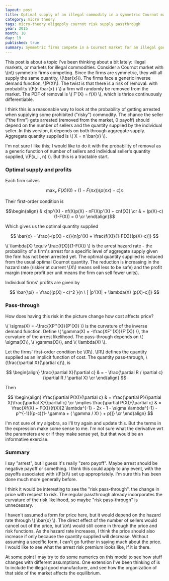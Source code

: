 ```yaml
---
layout: post
title: Optimal supply of an illegal commodity in a symmetric Cournot market
category: micro theory
tags: micro-theory oligopoly cournot risk supply passthrough 
year: 2015
month: 10
day: 19
published: true
summary: Symmetric firms compete in a Cournot market for an illegal good with a probability of being removed from the market ("arrest"). The probability of removal depends on the aggregate quantity supplied. Pass-through is derived. 
---
```


This post is about a topic I've been thinking about a bit lately: illegal markets, or markets for illegal commodities. Consider a Cournot market with \\(n\\) symmetric firms competing. Since the firms are symmetric, they will all supply the same quantity, \\(\bar{x}\\). The firms face a generic inverse demand function, \\(P(X)\\). The twist is that there is a risk of removal: with probability \\(F(n \bar{x} ) \\) a firm will randomly be removed from the market. The PDF of removal is \\( F'(X) = f(X) \\), which is thrice continuously differentiable.

I think this is a reasonable way to look at the probability of getting arrested when supplying some prohibited ("risky") commodity. The chance the seller ("the firm") gets arrested (removed from the market, 0 payoff) should depend on the number of sellers and the quantity supplied by the individual seller. In this version, it depends on both through aggregate supply. Aggregate quantity supplied is \\( X = n \bar{x} \\).

I'm not sure I like this; I would like to do it with the probability of removal as a generic function of number of sellers and individual seller's quantity supplied, \\(F(x_i , n) \\). But this is a tractable start.

### Optimal supply and profits

Each firm solves

$$ \max_x~ F(X)(0) + (1-F(nx))(p(nx)-c)x $$

Their first-order condition is

$$\begin{align} 
& x[np'(X) - nf(X)p(X) - nF(X)p'(X) + cnf(X)] \cr 
& + (p(X)-c)(1-F(X)) = 0 \cr
\end{align}$$

Which gives us the optimal quantity supplied

$$ \bar{x} = \frac{-(p(X) - c)}{n[p'(X) + \frac{f(X)}{1-F(X)}(p(X)-c)]} $$

\\( \lambda(X) \equiv \frac{f(X)}{1-F(X)} \\) is the arrest hazard rate - the probability of a firm's arrest for a specific level of aggregate supply given the firm has not been arrested yet. The optimal quantity supplied is reduced from the usual optimal Cournot quantity. The reduction is increasing in the hazard rate (riskier at current \\(X\\) means sell less to be safe) and the profit margin (more profit per unit means the firm can sell fewer units).

Individual firms' profits are given by

$$ \bar{\pi} = \frac{(p(X) - c)^2 }{n \ [ |p'(X)| + \lambda(X) (p(X)-c)]} $$

### Pass-through

How does having this risk in the picture change how cost affects price?

\\( \sigma(X) = -\frac{XP''(X)}{P'(X)} \\) is the curvature of the inverse demand function. Define \\( \gamma(X) = -\frac{XF''(X)}{F'(X)} \\), the curvature of the arrest likelihood. The pass-through depends on \\( \sigma(X)\\), \\( \gamma(X)\\), and \\( \lambda(X) \\).

Let the firms' first-order condition be \\(R\\). \\(R\\) defines the quantity supplied as an implicit function of cost. The quantity pass-through, \\(\frac{\partial X}{\partial c}\\), is

$$ \begin{align}
 \frac{\partial X}{\partial c} & = - \frac{\partial R / \partial c}{\partial R / \partial X} \cr
\end{align} $$


Then

$$ \begin{align}
\frac{\partial P(X)}{\partial c} & = \frac{\partial P}{\partial X}\frac{\partial X}{\partial c} \cr
\implies \frac{\partial P(X)}{\partial c} & = \frac{Xf(X) + F(X)}{f(X)[2 \lambda^{-1} - 2x - 1 - \sigma \lambda^{-1} - p'^{-1}((p-c)(1- \gamma + ( \gamma / X) ) + p)]}  \cr
\end{align} $$

I'm not sure of my algebra, so I'll try again and update this. But the terms in the expression make some sense to me. I'm not sure what the derivative wrt the parameters are or if they make sense yet, but that would be an informative exercise.

### Summary

I say "arrest", but I guess it's really "zero payoff". Maybe arrest should be negative payoff or something. I think this could apply to any event, with the payoffs associated with \\(F(x)\\) set up appropriately. I'm sure this has been done much more generally before.

I think it would be interesting to see the "risk pass-through", the change in price with respect to risk. The regular passthrough already incorporates the curvature of the risk likelihood, so maybe "risk pass-through" is unnecessary.

I haven't assumed a form for price here, but it would depend on the hazard rate through \\( \bar{x} \\). The direct effect of the number of sellers would cancel out of the price, but \\(n\\) would still come in through the price and risk functions. As the hazard rate increases, I think the price should also increase if only because the quantity supplied will decrease. Without assuming a specific form, I can't go further in saying much about the price. I would like to see what the arrest risk premium looks like, if it is there.

At some point I may try to do some numerics on this model to see how stuff changes with different assumptions. One extension I've been thinking of is to include the illegal good manufacturer, and see how the organization of that side of the market affects the equilibrium.
